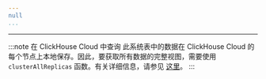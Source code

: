 ```yaml
---
null
...
```

---

:::note 在 ClickHouse Cloud 中查询
此系统表中的数据在 ClickHouse Cloud 的每个节点上本地保存。因此，要获取所有数据的完整视图，需要使用 `clusterAllReplicas` 函数。有关详细信息，请参见 [这里](/operations/system-tables/overview#system-tables-in-clickhouse-cloud)。
:::
